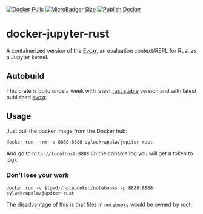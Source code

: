 [![Docker Pulls](https://img.shields.io/docker/pulls/sylwekrapala/jupyter-rust)](https://hub.docker.com/r/sylwekrapala/jupyter-rust)
[![MicroBadger Size](https://img.shields.io/microbadger/image-size/sylwekrapala/jupyter-rust)](https://hub.docker.com/r/sylwekrapala/jupyter-rust)
[![Publish Docker](https://github.com/xoac/docker-evcxr/workflows/Publish%20Docker/badge.svg)](https://github.com/xoac/docker-evcxr/actions?query=workflow%3A%22Publish+Docker%22)

# docker-jupyter-rust

A containerized version of the [Evcxr](https://github.com/google/evcxr), an evaluation context/REPL for Rust as a Jupyter kernel.

## Autobuild
This crate is build once a week with latest [rust stable] version and with latest published [evcxr].

[rust stable]:https://hub.docker.com/_/rust
[evcxr]:https://github.com/google/evcxr

## Usage
Just pull the docker image from the Docker hub:

`docker run --rm -p 8888:8888 sylwekrapala/jupiter-rust`

And go to `http://localhost:8888` (in the console log you will get a token to log).

### Don't lose your work
`docker run -v $(pwd)/notebooks:/notebooks -p 8888:8888 sylwekrapala/jupiter-rust`

The disadvantage of this is that files in `notebooks` would be owned by root.
